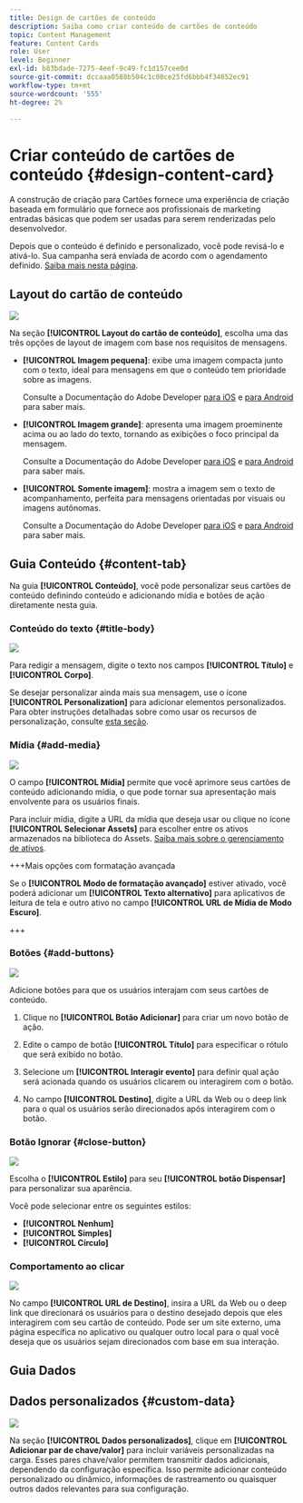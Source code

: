 ```yaml
---
title: Design de cartões de conteúdo
description: Saiba como criar conteúdo de cartões de conteúdo
topic: Content Management
feature: Content Cards
role: User
level: Beginner
exl-id: b83bdade-7275-4eef-9c49-fc1d157cee0d
source-git-commit: dccaaa0588b504c1c00ce25fd6bbb4f34652ec91
workflow-type: tm+mt
source-wordcount: '555'
ht-degree: 2%

---
```


# Criar conteúdo de cartões de conteúdo {#design-content-card}

A construção de criação para Cartões fornece uma experiência de criação baseada em formulário que fornece aos profissionais de marketing entradas básicas que podem ser usadas para serem renderizadas pelo desenvolvedor.

Depois que o conteúdo é definido e personalizado, você pode revisá-lo e ativá-lo. Sua campanha será enviada de acordo com o agendamento definido. [Saiba mais nesta página](../campaigns/review-activate-campaign.md).

## Layout do cartão de conteúdo

![](assets/content-card-image.png)

Na seção **[!UICONTROL Layout do cartão de conteúdo]**, escolha uma das três opções de layout de imagem com base nos requisitos de mensagens.

* **[!UICONTROL Imagem pequena]**: exibe uma imagem compacta junto com o texto, ideal para mensagens em que o conteúdo tem prioridade sobre as imagens.

  Consulte a Documentação do Adobe Developer [para iOS](https://developer.adobe.com/client-sdks/edge/adobe-journey-optimizer/content-card-ui/iOS/templates/smallimage-template/) e [para Android](https://developer.adobe.com/client-sdks/edge/adobe-journey-optimizer/content-card-ui/Android/public-classes/state/smallimagecarduistate/) para saber mais.

* **[!UICONTROL Imagem grande]**: apresenta uma imagem proeminente acima ou ao lado do texto, tornando as exibições o foco principal da mensagem.

  Consulte a Documentação do Adobe Developer [para iOS](https://developer.adobe.com/client-sdks/edge/adobe-journey-optimizer/content-card-ui/iOS/templates/largeimage-template/) e [para Android](https://developer.adobe.com/client-sdks/edge/adobe-journey-optimizer/content-card-ui/Android/public-classes/state/largeimagecarduistate/) para saber mais.

* **[!UICONTROL Somente imagem]**: mostra a imagem sem o texto de acompanhamento, perfeita para mensagens orientadas por visuais ou imagens autônomas.

  Consulte a Documentação do Adobe Developer [para iOS](https://developer.adobe.com/client-sdks/edge/adobe-journey-optimizer/content-card-ui/iOS/templates/imageonly-template/) e [para Android](https://developer.adobe.com/client-sdks/edge/adobe-journey-optimizer/content-card-ui/Android/public-classes/state/imageonlycarduistate/) para saber mais.

## Guia Conteúdo {#content-tab}

Na guia **[!UICONTROL Conteúdo]**, você pode personalizar seus cartões de conteúdo definindo conteúdo e adicionando mídia e botões de ação diretamente nesta guia.

### Conteúdo do texto {#title-body}

![](assets/content-card-design-2.png)

Para redigir a mensagem, digite o texto nos campos **[!UICONTROL Título]** e **[!UICONTROL Corpo]**.

Se desejar personalizar ainda mais sua mensagem, use o ícone **[!UICONTROL Personalization]** para adicionar elementos personalizados. Para obter instruções detalhadas sobre como usar os recursos de personalização, consulte [esta seção](../personalization/personalize.md).

### Mídia {#add-media}

![](assets/content-card-design-3.png)

O campo **[!UICONTROL Mídia]** permite que você aprimore seus cartões de conteúdo adicionando mídia, o que pode tornar sua apresentação mais envolvente para os usuários finais.

Para incluir mídia, digite a URL da mídia que deseja usar ou clique no ícone **[!UICONTROL Selecionar Assets]** para escolher entre os ativos armazenados na biblioteca do Assets. [Saiba mais sobre o gerenciamento de ativos](../integrations/assets.md).

+++Mais opções com formatação avançada

Se o **[!UICONTROL Modo de formatação avançado]** estiver ativado, você poderá adicionar um **[!UICONTROL Texto alternativo]** para aplicativos de leitura de tela e outro ativo no campo **[!UICONTROL URL de Mídia de Modo Escuro]**.

+++

### Botões {#add-buttons}

![](assets/content-card-design-4.png)

Adicione botões para que os usuários interajam com seus cartões de conteúdo.

1. Clique no **[!UICONTROL Botão Adicionar]** para criar um novo botão de ação.

1. Edite o campo de botão **[!UICONTROL Título]** para especificar o rótulo que será exibido no botão.

1. Selecione um **[!UICONTROL Interagir evento]** para definir qual ação será acionada quando os usuários clicarem ou interagirem com o botão.

1. No campo **[!UICONTROL Destino]**, digite a URL da Web ou o deep link para o qual os usuários serão direcionados após interagirem com o botão.

<!--
+++More options with advanced formatting

If the **[!UICONTROL Advanced formatting mode]** is switched on, you can choose for your **[!UICONTROL Buttons]**:

* the **[!UICONTROL Font]**
* the **[!UICONTROL Pt size]**
* the **[!UICONTROL Font Color]**
* the **[!UICONTROL Alignment]**

+++
-->

### Botão Ignorar {#close-button}

![](assets/content-card-design-1.png)

Escolha o **[!UICONTROL Estilo]** para seu **[!UICONTROL botão Dispensar]** para personalizar sua aparência.

Você pode selecionar entre os seguintes estilos:

* **[!UICONTROL Nenhum]**
* **[!UICONTROL Simples]**
* **[!UICONTROL Círculo]**



<!--
+++More options with advanced formatting

If the **[!UICONTROL Advanced formatting mode]** is switched on, you can choose for your **[!UICONTROL Header]** and **[!UICONTROL Body]**:

* the **[!UICONTROL Font]**
* the **[!UICONTROL Pt size]**
* the **[!UICONTROL Font Color]**
* the **[!UICONTROL Alignment]**
+++
-->



### Comportamento ao clicar

![](assets/content-card-design-5.png)

No campo **[!UICONTROL URL de Destino]**, insira a URL da Web ou o deep link que direcionará os usuários para o destino desejado depois que eles interagirem com seu cartão de conteúdo. Pode ser um site externo, uma página específica no aplicativo ou qualquer outro local para o qual você deseja que os usuários sejam direcionados com base em sua interação.

## Guia Dados

## Dados personalizados {#custom-data}

![](assets/content-card-design-6.png)

Na seção **[!UICONTROL Dados personalizados]**, clique em **[!UICONTROL Adicionar par de chave/valor]** para incluir variáveis personalizadas na carga. Esses pares chave/valor permitem transmitir dados adicionais, dependendo da configuração específica. Isso permite adicionar conteúdo personalizado ou dinâmico, informações de rastreamento ou quaisquer outros dados relevantes para sua configuração.
